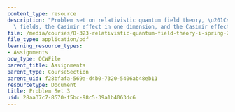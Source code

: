 ```yaml
---
content_type: resource
description: "Problem set on relativistic quantum field theory, \u201Csmeared\u201D\
  \ fields, the Casimir effect in one dimension, and the Casimir effect in electrodynamics."
file: /media/courses/8-323-relativistic-quantum-field-theory-i-spring-2008/28aa37c78570f5bc98c539a1b4063dc6_ft1ps03_08_1.pdf
file_type: application/pdf
learning_resource_types:
- Assignments
ocw_type: OCWFile
parent_title: Assignments
parent_type: CourseSection
parent_uid: f28bfafa-569a-d4b0-7320-5406ab48eb11
resourcetype: Document
title: Problem Set 3
uid: 28aa37c7-8570-f5bc-98c5-39a1b4063dc6
---
```


